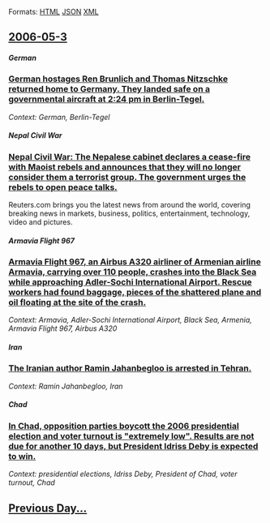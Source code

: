 
Formats: [HTML](2006/05/3/index.html)  [JSON](2006/05/3/index.json)  [XML](2006/05/3/index.xml)  

## [2006-05-3](/news/2006/05/3/index.md)

##### German
### [ German hostages Ren Brunlich and Thomas Nitzschke returned home to Germany. They landed safe on a governmental aircraft at 2:24 pm in Berlin-Tegel. ](/news/2006/05/3/german-hostages-rene-braunlich-and-thomas-nitzschke-returned-home-to-germany-they-landed-safe-on-a-governmental-aircraft-at-2-24-pm-in-ber.md)
_Context: German, Berlin-Tegel_

##### Nepal Civil War
### [ Nepal Civil War: The Nepalese cabinet declares a cease-fire with Maoist rebels and announces that they will no longer consider them a terrorist group. The government urges the rebels to open peace talks. ](/news/2006/05/3/nepal-civil-war-the-nepalese-cabinet-declares-a-cease-fire-with-maoist-rebels-and-announces-that-they-will-no-longer-consider-them-a-terro.md)
Reuters.com brings you the latest news from around the world, covering breaking news in markets, business, politics, entertainment, technology, video and pictures.

##### Armavia Flight 967
### [ Armavia Flight 967, an Airbus A320 airliner of Armenian airline Armavia, carrying over 110 people, crashes into the Black Sea while approaching Adler-Sochi International Airport. Rescue workers had found baggage, pieces of the shattered plane and oil floating at the site of the crash. ](/news/2006/05/3/armavia-flight-967-an-airbus-a320-airliner-of-armenian-airline-armavia-carrying-over-110-people-crashes-into-the-black-sea-while-approac.md)
_Context: Armavia, Adler-Sochi International Airport, Black Sea, Armenia, Armavia Flight 967, Airbus A320_

##### Iran
### [ The Iranian author Ramin Jahanbegloo is arrested in Tehran. ](/news/2006/05/3/the-iranian-author-ramin-jahanbegloo-is-arrested-in-tehran.md)
_Context: Ramin Jahanbegloo, Iran_

##### Chad
### [ In Chad, opposition parties boycott the 2006 presidential election and voter turnout is "extremely low". Results are not due for another 10 days, but President Idriss Deby is expected to win. ](/news/2006/05/3/in-chad-opposition-parties-boycott-the-2006-presidential-election-and-voter-turnout-is-extremely-low-results-are-not-due-for-another-10.md)
_Context: presidential elections, Idriss Deby, President of Chad, voter turnout, Chad_

## [Previous Day...](/news/2006/05/2/index.md)

